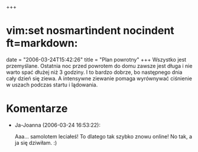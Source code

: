 +++
# vim:set nosmartindent nocindent ft=markdown:
date = "2006-03-24T15:42:26"
title = "Plan powrotny"
+++
Wszystko jest przemyślane. Ostatnia noc przed powrotem do domu zawsze jest
długa i nie warto spać dłużej niż 3 godziny. I to bardzo dobrze, bo następnego
dnia cały dzień się ziewa. A intensywne ziewanie pomaga wyrównywać ciśnienie w
uszach podczas startu i lądowania.

# Komentarze

* Ja-Joanna (2006-03-24 16:53:22): <p>Aaa... samolotem leciałeś! To dlatego tak
  szybko znowu online! No tak, a ja się dziwiłam. :)</p>
